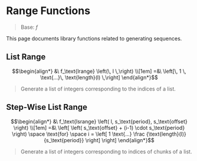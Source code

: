 # Range Functions
<!-- #SQUARK live!
| dest = desmos/library/functions/ranges
| index = desmos / library / functions / ranges
| update = 2025 July 28
-->

> Base: $f$

This page documents library functions related to generating sequences.


## List Range

```math
\begin{align*}
  &\ f_\text{lrange} \left(\,
    l
  \,\right)
\\[1em] =&\
  \left[\,
    1 \, \text{...}\,  \text{length}(l)
  \,\right]
\end{align*}
```

> Generate a list of integers corresponding to the indices of a list.


## Step-Wise List Range

```math
\begin{align*}
  &\ f_\text{lsrange} \left(
    l,
    s_\text{period},
    s_\text{offset}
  \right)
\\[1em] =&\
  \left[
    \left(
      s_\text{offset} + (i-1) \cdot s_\text{period}
    \right)
    \space \text{for} \space
    i = \left[
      1 \text{...} \frac
        {\text{length}(l)}
        {s_\text{period}}
    \right]
  \right]
\end{align*}
```

> Generate a list of integers corresponding to indices of chunks of a list.
